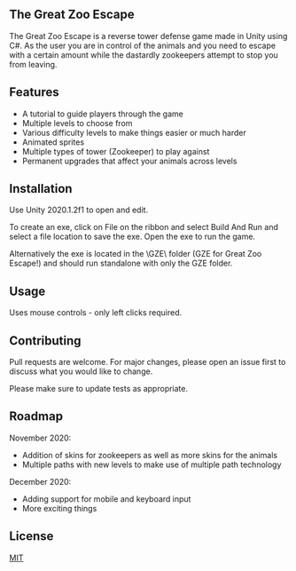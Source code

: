 ## The Great Zoo Escape

The Great Zoo Escape is a reverse tower defense game made in Unity using C#. As the user you are in control of the animals and you need to escape with a certain amount while the dastardly zookeepers attempt to stop you from leaving.

## Features

* A tutorial to guide players through the game
* Multiple levels to choose from
* Various difficulty levels to make things easier or much harder
* Animated sprites
* Multiple types of tower (Zookeeper) to play against
* Permanent upgrades that affect your animals across levels

## Installation

Use Unity 2020.1.2f1 to open and edit.

To create an exe, click on File on the ribbon and select Build And Run and select a file location to save the exe. Open the exe to run the game.

Alternatively the exe is located in the \GZE\ folder (GZE for Great Zoo Escape!) and should run standalone with only the GZE folder.

## Usage

Uses mouse controls - only left clicks required.

## Contributing
Pull requests are welcome. For major changes, please open an issue first to discuss what you would like to change.

Please make sure to update tests as appropriate.

## Roadmap

November 2020:
* Addition of skins for zookeepers as well as more skins for the animals
* Multiple paths with new levels to make use of multiple path technology

December 2020:
* Adding support for mobile and keyboard input
* More exciting things

## License
[MIT](https://choosealicense.com/licenses/mit/)

